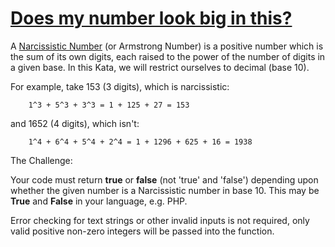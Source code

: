# [Does my number look big in this?](https://www.codewars.com/kata/does-my-number-look-big-in-this "https://www.codewars.com/kata/5287e858c6b5a9678200083c")

A [Narcissistic Number](https://en.wikipedia.org/wiki/Narcissistic_number)  (or Armstrong Number) is
a positive number which is the sum of its own digits, each raised to the power of the number of
digits in a given base. In this Kata, we will restrict ourselves to decimal (base 10).

For example, take 153 (3 digits), which is narcissistic:

```
    1^3 + 5^3 + 3^3 = 1 + 125 + 27 = 153
```

and 1652 (4 digits), which isn't:

```
    1^4 + 6^4 + 5^4 + 2^4 = 1 + 1296 + 625 + 16 = 1938
```

The Challenge:

Your code must return **true** or **false** (not 'true' and 'false') depending upon whether the
given number is a Narcissistic number in base 10.
This may be **True** and **False** in your language, e.g. PHP.

Error checking for text strings or other invalid inputs is not required, only valid positive
non-zero integers will be passed into the function.